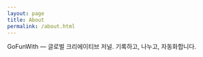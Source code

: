 ```yaml
---
layout: page
title: About
permalink: /about.html
---
```

GoFunWith — 글로벌 크리에이티브 저널. 기록하고, 나누고, 자동화합니다.
